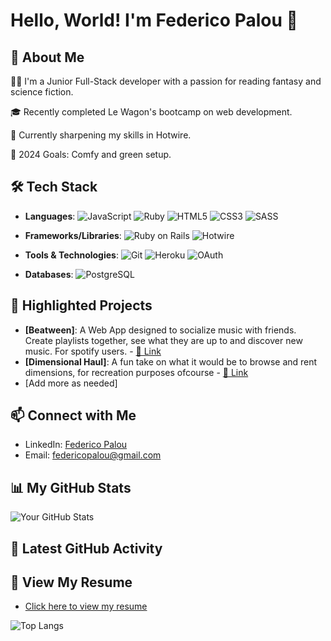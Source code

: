 # Hello, World! I'm Federico Palou 🌟

## 🚀 About Me
👨‍💻 I'm a Junior Full-Stack developer with a passion for reading fantasy and science fiction.

🎓 Recently completed Le Wagon's bootcamp on web development.

🌱 Currently sharpening my skills in Hotwire.

🎯 2024 Goals: Comfy and green setup.


## 🛠️ Tech Stack
- **Languages**: ![JavaScript](https://img.shields.io/badge/-JavaScript-%23F7DF1E?logo=javascript&logoColor=black)
![Ruby](https://img.shields.io/badge/-Ruby-%23CC342D?logo=ruby&logoColor=white)
![HTML5](https://img.shields.io/badge/-HTML5-%23E34F26?logo=html5&logoColor=white)
![CSS3](https://img.shields.io/badge/-CSS3-%231572B6?logo=css3&logoColor=white)
![SASS](https://img.shields.io/badge/-SASS-%23CC6699?logo=sass&logoColor=white)

- **Frameworks/Libraries**: ![Ruby on Rails](https://img.shields.io/badge/-Ruby_on_Rails-%23CC0000?logo=ruby-on-rails&logoColor=white)
![Hotwire](https://img.shields.io/badge/-Hotwire-%23DD4B25?logo=hotwire&logoColor=white)

- **Tools & Technologies**: ![Git](https://img.shields.io/badge/-Git-%23F05032?logo=git&logoColor=white)
![Heroku](https://img.shields.io/badge/-Heroku-%23430098?logo=heroku&logoColor=white)
![OAuth](https://img.shields.io/badge/-OAuth-%23E4405F?logo=oauth&logoColor=white)
- **Databases**: ![PostgreSQL](https://img.shields.io/badge/-PostgreSQL-%23336791?logo=postgresql&logoColor=white)


## 🎨 Highlighted Projects
- **[Beatween]**: A Web App designed to socialize music with friends. Create playlists together, see what they are up to and discover new music. For spotify users. - [🔗 Link](https://github.com/thefrenchmessiah/beatween)
- **[Dimensional Haul]**: A fun take on what it would be to browse and rent dimensions, for recreation purposes ofcourse - [🔗 Link](https://github.com/fpalou/Dimensional_Haul)
- [Add more as needed]

## 📫 Connect with Me
- LinkedIn: [Federico Palou](https://www.linkedin.com/in/federicopalou/)
- Email: [federicopalou@gmail.com](mailto:federicopalou@gmail.com)

## 📊 My GitHub Stats
![Your GitHub Stats](https://github-readme-stats.vercel.app/api?username=fpalou&show_icons=true&theme=radical)

## 📝 Latest GitHub Activity
<!--START_SECTION:activity-->
<!--END_SECTION:activity-->

## 📜 View My Resume
- [Click here to view my resume](https://github.com/fpalou/fpalou/blob/766e006415fe6a55c00fba4534887b7def2abf22/Federico%20Palou%20CV%20FS.pdf)

![Top Langs](https://github-readme-stats.vercel.app/api/top-langs/?username=fpalou&layout=compact)
